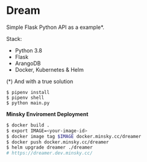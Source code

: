 # Dream

Simple Flask Python API as a example\*.

Stack:

-   Python 3.8
-   Flask
-   ArangoDB
-   Docker, Kubernetes & Helm

(\*) And with a true solution

```shell
$ pipenv install
$ pipenv shell
$ python main.py
```

**Minsky Enviroment Deployment**

```bash
$ docker build .
$ export IMAGE=<your-image-id>
$ docker image tag $IMAGE docker.minsky.cc/dreamer
$ docker push docker.minsky.cc/dreamer
$ helm upgrade dreamer ./dreamer
# https://dreamer.dev.minsky.cc/
```
